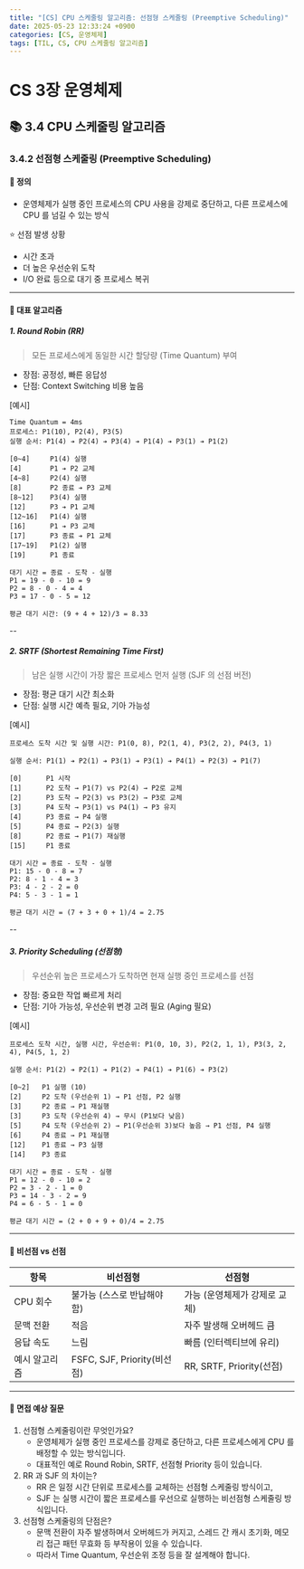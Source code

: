 ```yaml
---
title: "[CS] CPU 스케줄링 알고리즘: 선점형 스케줄링 (Preemptive Scheduling)"
date: 2025-05-23 12:33:24 +0900
categories: [CS, 운영체제]
tags: [TIL, CS, CPU 스케줄링 알고리즘]
---
```

# CS 3장 운영체제
## 📚 3.4 CPU 스케줄링 알고리즘

### 3.4.2 선점형 스케줄링 (Preemptive Scheduling)

#### 📘 정의
- 운영체제가 실행 중인 프로세스의 CPU 사용을 강제로 중단하고, 다른 프로세스에 CPU 를 넘길 수 있는 방식

⭐️ 선점 발생 상황
- 시간 초과
- 더 높은 우선순위 도착
- I/O 완료 등으로 대기 중 프로세스 복귀

---

#### 📌 대표 알고리즘
##### 1. **Round Robin** (RR)
> 모든 프로세스에게 동일한 시간 할당량 (Time Quantum) 부여

- 장점: 공정성, 빠른 응답성
- 단점: Context Switching 비용 높음

[예시]

```plaintext
Time Quantum = 4ms
프로세스: P1(10), P2(4), P3(5)
실행 순서: P1(4) ➔ P2(4) ➔ P3(4) ➔ P1(4) ➔ P3(1) ➔ P1(2)

[0~4]     P1(4) 실행 
[4]       P1 ➔ P2 교체
[4~8]     P2(4) 실행
[8]       P2 종료 ➔ P3 교체
[8~12]    P3(4) 실행
[12]      P3 ➔ P1 교체
[12~16]   P1(4) 실행
[16]      P1 ➔ P3 교체
[17]      P3 종료 ➔ P1 교체
[17~19]   P1(2) 실행
[19]      P1 종료
  
대기 시간 = 종료 - 도착 - 실행
P1 = 19 - 0 - 10 = 9
P2 = 8 - 0 - 4 = 4
P3 = 17 - 0 - 5 = 12

평균 대기 시간: (9 + 4 + 12)/3 = 8.33
```

--

##### 2. **SRTF** (Shortest Remaining Time First)
> 남은 실행 시간이 가장 짧은 프로세스 먼저 실행 (SJF 의 선점 버전)

- 장점: 평균 대기 시간 최소화
- 단점: 실행 시간 예측 필요, 기아 가능성

[예시]

```plaintext
프로세스 도착 시간 및 실행 시간: P1(0, 8), P2(1, 4), P3(2, 2), P4(3, 1)

실행 순서: P1(1) ➔ P2(1) ➔ P3(1) ➔ P3(1) ➔ P4(1) ➔ P2(3) ➔ P1(7)

[0]      P1 시작
[1]      P2 도착 → P1(7) vs P2(4) → P2로 교체
[2]      P3 도착 → P2(3) vs P3(2) → P3로 교체
[3]      P4 도착 → P3(1) vs P4(1) → P3 유지
[4]      P3 종료 → P4 실행
[5]      P4 종료 → P2(3) 실행
[8]      P2 종료 → P1(7) 재실행
[15]     P1 종료

대기 시간 = 종료 - 도착 - 실행
P1: 15 - 0 - 8 = 7
P2: 8 - 1 - 4 = 3
P3: 4 - 2 - 2 = 0
P4: 5 - 3 - 1 = 1

평균 대기 시간 = (7 + 3 + 0 + 1)/4 = 2.75
```

--

##### 3. **Priority Scheduling** (선점형)
> 우선순위 높은 프로세스가 도착하면 현재 실행 중인 프로세스를 선점

- 장점: 중요한 작업 빠르게 처리
- 단점: 기아 가능성, 우선순위 변경 고려 필요 (Aging 필요)

[예시]

```plaintext
프로세스 도착 시간, 실행 시간, 우선순위: P1(0, 10, 3), P2(2, 1, 1), P3(3, 2, 4), P4(5, 1, 2)

실행 순서: P1(2) ➔ P2(1) ➔ P1(2) ➔ P4(1) ➔ P1(6) ➔ P3(2)

[0~2]   P1 실행 (10)
[2]     P2 도착 (우선순위 1) → P1 선점, P2 실행
[3]     P2 종료 → P1 재실행
[3]     P3 도착 (우선순위 4) → 무시 (P1보다 낮음)
[5]     P4 도착 (우선순위 2) → P1(우선순위 3)보다 높음 → P1 선점, P4 실행
[6]     P4 종료 → P1 재실행
[12]    P1 종료 → P3 실행
[14]    P3 종료

대기 시간 = 종료 - 도착 - 실행
P1 = 12 - 0 - 10 = 2
P2 = 3 - 2 - 1 = 0
P3 = 14 - 3 - 2 = 9
P4 = 6 - 5 - 1 = 0

평균 대기 시간 = (2 + 0 + 9 + 0)/4 = 2.75
```

---

#### 🎯 비선점 vs 선점

| 항목      | 비선점형                     | 선점형                    |
|---------|--------------------------|------------------------|
| CPU 회수  | 불가능 (스스로 반납해야 함)         | 가능 (운영체제가 강제로 교체)      |
| 문맥 전환   | 적음                       | 자주 발생해 오버헤드 큼          |
| 응답 속도   | 느림                       | 빠름 (인터렉티브에 유리)         |
| 예시 알고리즘 | FSFC, SJF, Priority(비선점) | RR, SRTF, Priority(선점) |


---

#### 🎤 면접 예상 질문
1. 선점형 스케줄링이란 무엇인가요?
   - 운영체제가 실행 중인 프로세스를 강제로 중단하고, 다른 프로세스에게 CPU 를 배정할 수 있는 방식입니다.
   - 대표적인 예로 Round Robin, SRTF, 선점형 Priority 등이 있습니다.
2. RR 과 SJF 의 차이는?
   - RR 은 일정 시간 단위로 프로세스를 교체하는 선점형 스케줄링 방식이고,
   - SJF 는 실행 시간이 짧은 프로세스를 우선으로 실행하는 비선점형 스케줄링 방식입니다.
3. 선점형 스케줄링의 단점은?
   - 문맥 전환이 자주 발생하며서 오버헤드가 커지고, 스레드 간 캐시 초기화, 메모리 접근 패턴 무효화 등 부작용이 있을 수 있습니다.
   - 따라서 Time Quantum, 우선순위 조정 등을 잘 설계해야 합니다.
